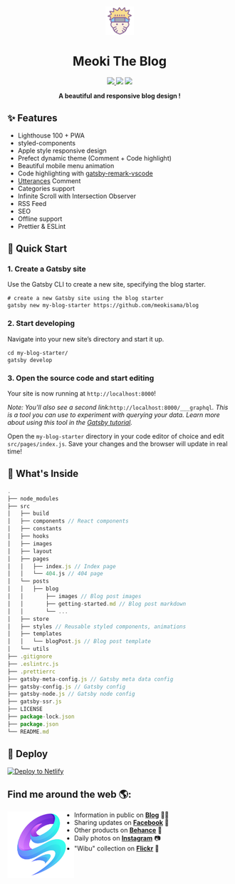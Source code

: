 <p align="center">
  <a href="https://meokisama.github.io">
    <img src="src/images/favicon.png" />
  </a>
</p>
<h1 align="center">Meoki The Blog</h1>

<p align="center">
  <a href="https://github.com/meokisama/meokisama.github.io/blob/develop/LICENSE">
    <img src="https://img.shields.io/badge/license-MIT-blue.svg"/>
  </a>
  <img src="https://img.shields.io/badge/PRs-welcome-brightgreen.svg"/>
  <a href="https://twitter.com/intent/follow?screen_name=meokiiii">
    <img src="https://img.shields.io/twitter/follow/meokiiii.svg?label=Follow%20@meokiiii"/>
  </a>
</p>


<p align="center"><b> A beautiful and responsive blog design ! </b></p>

## ✨ Features

- Lighthouse 100 + PWA
- styled-components
- Apple style responsive design
- Prefect dynamic theme (Comment + Code highlight)
- Beautiful mobile menu animation
- Code highlighting with [gatsby-remark-vscode](https://github.com/andrewbranch/gatsby-remark-vscode)
- [Utterances](https://utteranc.es/) Comment
- Categories support
- Infinite Scroll with Intersection Observer
- RSS Feed
- SEO
- Offline support
- Prettier & ESLint

## 🚀 Quick Start

### 1. Create a Gatsby site

Use the Gatsby CLI to create a new site, specifying the blog starter.

```shell
# create a new Gatsby site using the blog starter
gatsby new my-blog-starter https://github.com/meokisama/blog
```

### 2. Start developing

Navigate into your new site’s directory and start it up.

```shell
cd my-blog-starter/
gatsby develop
```

### 3. Open the source code and start editing

Your site is now running at `http://localhost:8000`!

_Note: You'll also see a second link:_`http://localhost:8000/___graphql`_. This is a tool you can use to experiment with querying your data. Learn more about using this tool in the [Gatsby tutorial](https://www.gatsbyjs.com/tutorial/part-five/#introducing-graphiql)._

Open the `my-blog-starter` directory in your code editor of choice and edit `src/pages/index.js`. Save your changes and the browser will update in real time!


## 🤔 What's Inside

```js
.
├── node_modules
├── src
│   ├── build
│   ├── components // React components
│   ├── constants
│   ├── hooks
│   ├── images
│   ├── layout
│   ├── pages
│   │   ├── index.js // Index page
│   │   └── 404.js // 404 page
│   └── posts
│   │   ├── blog
│   │       ├── images // Blog post images
│   │       ├── getting-started.md // Blog post markdown
│   │       └── ...
│   ├── store
│   ├── styles // Reusable styled components, animations
│   ├── templates
│   │   └── blogPost.js // Blog post template
│   └── utils
├── .gitignore
├── .eslintrc.js
├── .prettierrc
├── gatsby-meta-config.js // Gatsby meta data config
├── gatsby-config.js // Gatsby config
├── gatsby-node.js // Gatsby node config
├── gatsby-ssr.js
├── LICENSE
├── package-lock.json
├── package.json
└── README.md
```

## 💫 Deploy

[![Deploy to Netlify](https://www.netlify.com/img/deploy/button.svg)](https://app.netlify.com/start/deploy?repository=https://github.com/sungik-choi/gatsby-starter-apple)

## Find me around the web 🌎:
<a href="https://facebook.com/slytherinnn/"><img align="left" width="150" height="150" src="https://github.com/meokisama/meokisama/blob/master/image/2750554.png"> </a>
- Information in public on <a href="https://meokisama.github.io/">__Blog__</a> ✍🏾
- Sharing updates on <a href="https://facebook.com/slytherinnn/">__Facebook__</a> 💼
- Other products on <a href="https://www.behance.net/meokisama">__Behance__</a> 🏓
- Daily photos on <a href="https://www.instagram.com/hi.im.meoki/">__Instagram__</a> 📷
- "Wibu" collection on <a href="https://www.flickr.com/photos/meokisama/albums">__Flickr__</a> 👾
